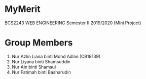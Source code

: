# MyMerit
BCS2243 WEB ENGINEERING Semester II 2019/2020 (Mini Project) 

# Group Members
1. Nur Azlin Liana binti Mohd Adlan (CB18139) 
2. Nur Liyana binti Shamsuddin 
3. Nur Ain binti Shamsul 
4. Nur Fatimah binti Basharudin
